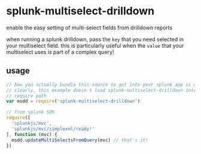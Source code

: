 # splunk-multiselect-drilldown

enable the easy setting of multi-select fields from drilldown reports

when running a splunk drilldown, pass the `key` that you need selected in your multiselect field.  this is particularly useful when the `value` that your multiselect uses is part of a complex query!

## usage

```js
// how you actually bundle this source to get into your splunk app is up to you.
// clearly, this example doesn't load splunk-multiselect-drilldown into splunk's
// require path
var msdd = require('splunk-multiselect-drilldown')

// from splunk SDK
require([
  'splunkjs/mvc',
  'splunkjs/mvc/simplexml/ready!'
], function (mvc) {
  msdd.updateMultiSelectsFromQuery(mvc) // that's it!
})
```
